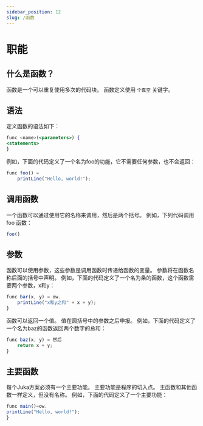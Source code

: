```yaml
---
sidebar_position: 12
slug: /函数
---
```


# 职能

## 什么是函数？

函数是一个可以重复使用多次的代码块。 函数定义使用 `个真空` 关键字。

## 语法

定义函数的语法如下：

```jsx
func <name>(<parameters>) {
<statements>
}
```

例如，下面的代码定义了一个名为foo的功能，它不需要任何参数，也不会返回：

```jsx
func foo() =
    printLine("Hello, world!");
```

## 调用函数

一个函数可以通过使用它的名称来调用，然后是两个括号。 例如，下列代码调用 foo 函数：
```jsx
foo()
```

## 参数
函数可以使用参数，这些参数是调用函数时传递给函数的变量。 参数将在函数名称后面的括号中声明。 例如，下面的代码定义了一个名为条的函数，这个函数需要两个参数，x和y：

```jsx
func bar(x, y) = ow.
    printLine("x和y之和" + x + y);
}
```

函数可以返回一个值。 值在圆括号中的参数之后申报。 例如，下面的代码定义了一个名为baz的函数返回两个数字的总和：

```jsx
func baz(x, y) = 然后
    return x + y;
}
```

## 主要函数

每个Juka方案必须有一个主要功能。 主要功能是程序的切入点。 主函数和其他函数一样定义，但没有名称。 例如，下面的代码定义了一个主要功能：

```jsx
func main()=ow.
printLine("Hello, world!");
}
```


